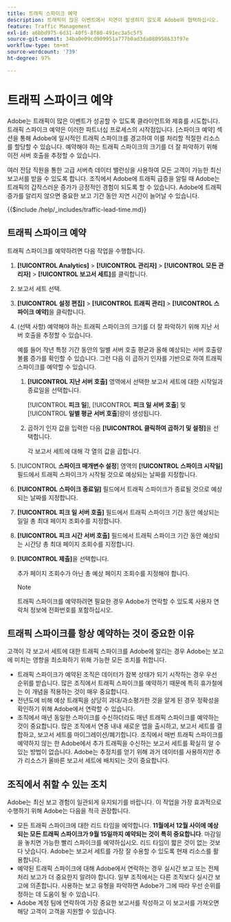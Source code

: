 ```yaml
---
title: 트래픽 스파이크 예약
description: 트래픽이 많은 이벤트에서 지연이 발생하지 않도록 Adobe와 협력하십시오.
feature: Traffic Management
exl-id: a6bbd975-6d31-40f5-8f80-491ec3a5c5f5
source-git-commit: 34ba0e09cd909951a777b0ad3da080958633f97e
workflow-type: tm+mt
source-wordcount: '739'
ht-degree: 97%

---
```


# 트래픽 스파이크 예약

Adobe는 트래픽이 많은 이벤트가 성공할 수 있도록 클라이언트와 제휴를 시도합니다. 트래픽 스파이크 예약은 이러한 파트너십 프로세스의 시작점입니다. [스파이크 예약] 섹션을 통해 Adobe에 일시적인 트래픽 스파이크를 경고하여 이를 처리할 적절한 리소스를 할당할 수 있습니다. 예약해야 하는 트래픽 스파이크의 크기를 더 잘 파악하기 위해 이전 서버 호출을 추정할 수 있습니다.

여러 전담 직원을 통한 고급 서버측 데이터 밸런싱을 사용하여 모든 고객이 가능한 최신 보고서를 받을 수 있도록 합니다. 조직에서 Adobe에 트래픽 급증을 알릴 때 Adobe는 트래픽의 갑작스러운 증가가 긍정적인 경험이 되도록 할 수 있습니다. Adobe에 트래픽 증가를 알리지 않으면 중요한 보고 기간 동안 지연 시간이 늘어날 수 있습니다.

{{$include /help/_includes/traffic-lead-time.md}}

## 트래픽 스파이크 예약

트래픽 스파이크를 예약하려면 다음 작업을 수행합니다.

1. **[!UICONTROL Analytics]** > **[!UICONTROL 관리자]** > **[!UICONTROL 모든 관리자]** > **[!UICONTROL 보고서 세트]**&#x200B;를 클릭합니다.
1. 보고서 세트 선택.
1. **[!UICONTROL 설정 편집]** > **[!UICONTROL 트래픽 관리]** > **[!UICONTROL 스파이크 예약]**&#x200B;을 클릭합니다.
1. (선택 사항) 예약해야 하는 트래픽 스파이크의 크기를 더 잘 파악하기 위해 지난 서버 호출을 추정할 수 있습니다.

   예를 들어 작년 특정 기간 동안의 일별 서버 호출 평균과 올해 예상되는 서버 호출량 볼륨 증가를 확인할 수 있습니다. 그런 다음 이 곱하기 인자를 기반으로 하여 트래픽 스파이크를 예약할 수 있습니다.

   1. **[!UICONTROL 지난 서버 호출]** 영역에서 선택한 보고서 세트에 대한 시작일과 종료일을 선택합니다.

      [!UICONTROL **피크 일**], [!UICONTROL **피크 일 서버 호출**] 및 [!UICONTROL **일별 평균 서버 호출**]&#x200B;량이 생성됩니다.

   1. 곱하기 인자 값을 입력한 다음 **[!UICONTROL 클릭하여 곱하기 및 설정]**&#x200B;을 선택합니다.

      각 보고서 세트에 대해 각 열의 값을 곱합니다.
1. [!UICONTROL **스파이크 매개변수 설정**] 영역의 **[!UICONTROL 스파이크 시작일]** 필드에서 트래픽 스파이크가 시작될 것으로 예상되는 날짜를 지정합니다.
1. **[!UICONTROL 스파이크 종료일]** 필드에서 트래픽 스파이크가 종료될 것으로 예상되는 날짜를 지정합니다.
1. **[!UICONTROL 피크 일 서버 호출]** 필드에서 트래픽 스파이크 기간 동안 예상되는 일일 총 최대 페이지 조회수를 지정합니다.
1. **[!UICONTROL 피크 시간 서버 호출]** 필드에서 트래픽 스파이크 기간 동안 예상되는 시간당 총 최대 페이지 조회수를 지정합니다.
1. **[!UICONTROL 제출]**&#x200B;을 선택합니다.

   추가 페이지 조회수가 아닌 총 예상 페이지 조회수를 지정해야 합니다.

   >[!NOTE]
   >
   >트래픽 스파이크를 예약하려면 필요한 경우 Adobe가 연락할 수 있도록 사용자 연락처 정보에 전화번호를 포함하십시오.

## 트래픽 스파이크를 항상 예약하는 것이 중요한 이유

고객이 각 보고서 세트에 대한 트래픽 스파이크를 Adobe에 알리는 경우 Adobe는 보고에 미치는 영향을 최소화하기 위해 가능한 모든 조치를 취합니다.

* 트래픽 스파이크가 예약된 조직은 데이터가 잠복 상태가 되기 시작하는 경우 우선 순위를 받습니다. 많은 조직에서 트래픽 스파이크를 예약하기 때문에 특히 휴가철에는 이 개념을 적용하는 것이 매우 중요합니다.
* 전년도에 비해 예상 트래픽을 상당히 과대/과소평가한 것을 알게 된 경우 정확성을 확인하기 위해 Adobe에서 연락할 수 있습니다.
* 조직에서 매년 동일한 스파이크를 수신하더라도 매년 트래픽 스파이크를 예약하는 것이 중요합니다. 많은 조직에서 연중 내내 새로운 앱을 출시하고, 보고서 세트를 결합하고, 보고서 세트를 마이그레이션/폐기합니다. 조직에서 매번 트래픽 스파이크를 예약하지 않는 한 Adobe에서 추가 트래픽을 수신하는 보고서 세트를 확실히 알 수 있는 방법이 없습니다. Adobe는 추정치를 얻기 위해 과거 데이터를 사용하지만 추가 리소스가 올바른 보고서 세트에 배치되는 것이 중요합니다.

## 조직에서 취할 수 있는 조치

Adobe는 최신 보고 경험이 일관되게 유지되기를 바랍니다. 이 작업을 가장 효과적으로 수행하기 위해 Adobe는 다음을 적극 권장합니다.

* 모든 트래픽 스파이크에 대한 리드 타임을 예약합니다. **11월에서 12월 사이에 예상되는 모든 트래픽 스파이크가 9월 15일까지 예약되는 것이 특히 중요합니다**. 마감일을 놓치면 가능한 빨리 스파이크를 예약하십시오. 리드 타임이 짧은 것이 없는 것보다 낫습니다. Adobe는 보고서 세트를 가장 잘 수용할 수 있도록 현재 리소스를 활용합니다.
* 예약된 트래픽 스파이크에 대해 Adobe에서 연락하는 경우 실시간 보고 또는 전체 처리 보고가 더 중요한지 알려야 합니다. 일부 조직에서는 다른 조직보다 실시간 보고에 의존합니다. 사용하는 보고 유형을 파악하면 Adobe가 그에 따라 우선 순위를 정하는 데 도움이 될 수 있습니다.
* Adobe 계정 팀에 연락하여 가장 중요한 보고서를 작성하고 이 보고서를 가져오면 해당 고객이 고객을 지원할 수 있습니다.

